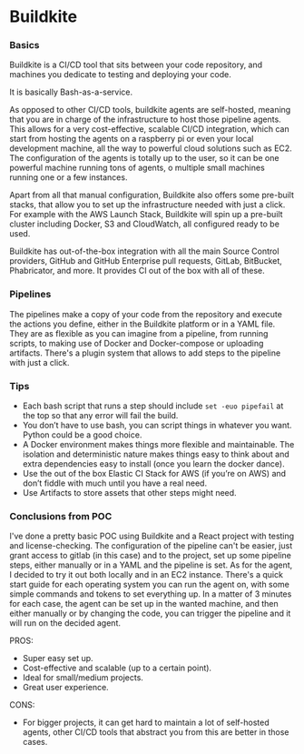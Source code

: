 # Buildkite

### Basics
Buildkite is a CI/CD tool that sits between your code repository, and machines you dedicate to testing and deploying your code.

It is basically Bash-as-a-service.

As opposed to other CI/CD tools, buildkite agents are self-hosted, meaning that you are in charge of the infrastructure to host those pipeline agents. This allows for a very cost-effective, scalable CI/CD integration, which can start from hosting the agents on a raspberry pi or even your local development machine, all the way to powerful cloud solutions such as EC2. The configuration of the agents is totally up to the user, so it can be one powerful machine running tons of agents, o multiple small machines running one or a few instances.

Apart from all that manual configuration, Buildkite also offers some pre-built stacks, that allow you to set up the infrastructure needed with just a click. For example with the AWS Launch Stack, Buildkite will spin up a pre-built cluster including Docker, S3 and CloudWatch, all configured ready to be used.

Buildkite has out-of-the-box integration with all the main Source Control providers, GitHub and GitHub Enterprise pull requests, GitLab, BitBucket, Phabricator, and more. It provides CI out of the box with all of these.

### Pipelines
The pipelines make a copy of your code from the repository and execute the actions you define, either in the Buildkite platform or in a YAML file. They are as flexible as you can imagine from a pipeline, from running scripts, to making use of Docker and Docker-compose or uploading artifacts. There's a plugin system that allows to add steps to the pipeline with just a click.

### Tips
- Each bash script that runs a step should include `set -euo pipefail` at the top so that any error will fail the build.
- You don’t have to use bash, you can script things in whatever you want. Python could be a good choice.
- A Docker environment makes things more flexible and maintainable. The isolation and deterministic nature makes things easy to think about and extra dependencies easy to install (once you learn the docker dance).
- Use the out of the box Elastic CI Stack for AWS (if you’re on AWS) and don’t fiddle with much until you have a real need.
- Use Artifacts to store assets that other steps might need.

### Conclusions from POC
I've done a pretty basic POC using Buildkite and a React project with testing and license-checking. The configuration of the pipeline can't be easier, just grant access to gitlab (in this case) and to the project, set up some pipeline steps, either manually or in a YAML and the pipeline is set. As for the agent, I decided to try it out both locally and in an EC2 instance. There's a quick start guide for each operating system you can run the agent on, with some simple commands and tokens to set everything up. In a matter of 3 minutes for each case, the agent can be set up in the wanted machine, and then either manually or by changing the code, you can trigger the pipeline and it will run on the decided agent.

PROS:
- Super easy set up.
- Cost-effective and scalable (up to a certain point).
- Ideal for small/medium projects.
- Great user experience.

CONS:
- For bigger projects, it can get hard to maintain a lot of self-hosted agents, other CI/CD tools that abstract you from this are better in those cases.

